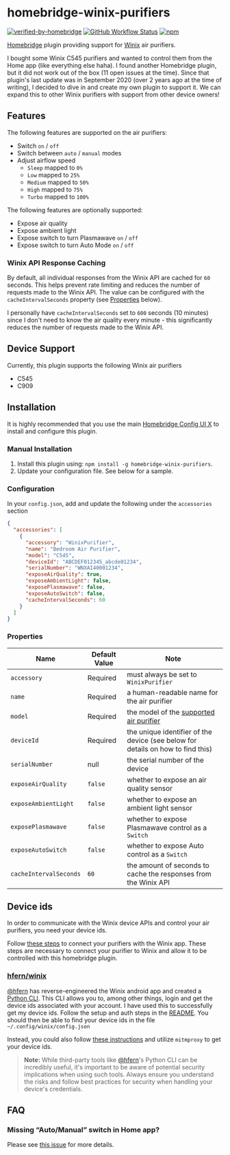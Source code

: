 # homebridge-winix-purifiers

[![verified-by-homebridge](https://badgen.net/badge/homebridge/verified/purple)](https://github.com/homebridge/homebridge/wiki/Verified-Plugins)
[![GitHub Workflow Status](https://img.shields.io/github/actions/workflow/status/regaw-leinad/homebridge-winix-purifiers/build.yml)](https://github.com/regaw-leinad/homebridge-winix-purifiers/actions)
[![npm](https://img.shields.io/npm/dt/homebridge-winix-purifiers)](https://www.npmjs.com/package/homebridge-winix-purifiers)

[Homebridge](https://homebridge.io) plugin providing support for [Winix](https://www.winixamerica.com) air purifiers.

I bought some Winix C545 purifiers and wanted to control them from the Home app (like everything else haha). I found
another Homebridge plugin, but it did not work out of the box (11 open issues at the time). Since that plugin's last
update was in September 2020 (over 2 years ago at the time of writing), I decided to dive in and create my own plugin to
support it. We can expand this to other Winix purifiers with support from other device owners!

## Features

The following features are supported on the air purifiers:

* Switch `on` / `off`
* Switch between `auto` / `manual` modes
* Adjust airflow speed
    * `Sleep` mapped to `0%`
    * `Low` mapped to `25%`
    * `Medium` mapped to `50%`
    * `High` mapped to `75%`
    * `Turbo` mapped to `100%`

The following features are optionally supported:

* Expose air quality
* Expose ambient light
* Expose switch to turn Plasmawave `on` / `off`
* Expose switch to turn Auto Mode `on` / `off`

### Winix API Response Caching

By default, all individual responses from the Winix API are cached for `60` seconds. This helps prevent rate limiting
and reduces the number of requests made to the Winix API. The value can be configured with the `cacheIntervalSeconds`
property (see [Properties](#properties) below).

I personally have `cacheIntervalSeconds` set to `600` seconds (10 minutes) since I don't need to know the air quality
every minute - this significantly reduces the number of requests made to the Winix API.

## Device Support

Currently, this plugin supports the following Winix air purifiers

* C545
* C909

## Installation

It is highly recommended that you use the
main [Homebridge Config UI X](https://www.npmjs.com/package/homebridge-config-ui-x) to install and configure this
plugin.

### Manual Installation

1. Install this plugin using: `npm install -g homebridge-winix-purifiers`.
2. Update your configuration file. See below for a sample.

### Configuration

In your `config.json`, add and update the following under the `accessories` section

```json
{
  "accessories": [
    {
      "accessory": "WinixPurifier",
      "name": "Bedroom Air Purifier",
      "model": "C545",
      "deviceId": "ABCDEF012345_abcde01234",
      "serialNumber": "WNXAI40001234",
      "exposeAirQuality": true,
      "exposeAmbientLight": false,
      "exposePlasmawave": false,
      "exposeAutoSwitch": false,
      "cacheIntervalSeconds": 60
    }
  ]
}
```

### Properties

| Name                   | Default Value | Note                                                                            |
|------------------------|---------------|---------------------------------------------------------------------------------|
| `accessory`            | Required      | must always be set to `WinixPurifier`                                           |
| `name`                 | Required      | a human-readable name for the air purifier                                      |
| `model`                | Required      | the model of the [supported air purifier](#Device-Support)                      |
| `deviceId`             | Required      | the unique identifier of the device (see below for details on how to find this) |
| `serialNumber`         | null          | the serial number of the device                                                 |
| `exposeAirQuality`     | `false`       | whether to expose an air quality sensor                                         |
| `exposeAmbientLight`   | `false`       | whether to expose an ambient light sensor                                       |
| `exposePlasmawave`     | `false`       | whether to expose Plasmawave control as a `Switch`                              |
| `exposeAutoSwitch`     | `false`       | whether to expose Auto control as a `Switch`                                    |
| `cacheIntervalSeconds` | `60`          | the amount of seconds to cache the responses from the Winix API                 |

## Device ids

In order to communicate with the Winix device APIs and control your air purifiers, you need your device ids.

Follow [these steps](https://www.winixamerica.com/2021/11/04/winix-smart-app/) to connect your purifiers with the Winix
app. These steps are necessary to connect your purifier to Winix and allow it to be controlled with this homebridge
plugin.

### [hfern/winix](https://github.com/hfern/winix)

[@hfern](https://github.com/hfern) has reverse-engineered the Winix android app and created
a [Python CLI](https://github.com/hfern/winix). This CLI allows you to, among other things, login and get the device ids
associated with your account. I have used this to successfully get my device ids. Follow the setup and auth steps in
the [README](https://github.com/hfern/winix/blob/master/README.md). You should then be able to find your device ids in
the file `~/.config/winix/config.json`

Instead, you could also
follow [these instructions](https://github.com/banzalik/homebridge-winix-c545/wiki/How-to-get-device-ID) and utilize
`mitmproxy` to get your device ids.

> **Note:** While third-party tools like [@hfern](https://github.com/hfern)'s Python CLI can be incredibly useful, it's
> important to be aware of potential security implications when using such tools. Always ensure you understand the risks
> and follow best practices for security when handling your device's credentials.

## FAQ

### Missing “Auto/Manual” switch in Home app?

Please see [this issue](https://github.com/regaw-leinad/homebridge-winix-purifiers/issues/1) for more details.